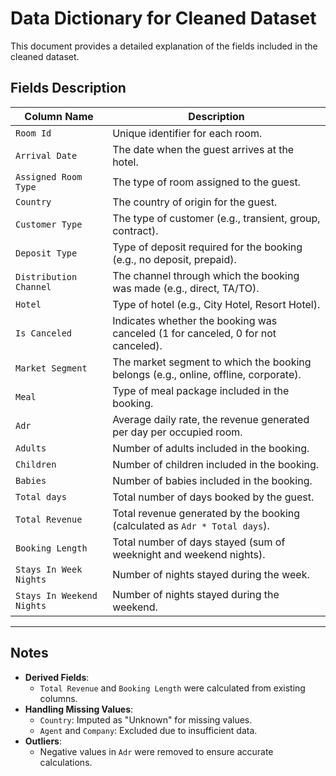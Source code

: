 
# Data Dictionary for Cleaned Dataset

This document provides a detailed explanation of the fields included in the cleaned dataset.

## Fields Description

| Column Name              | Description                                                                             |
|--------------------------|-----------------------------------------------------------------------------------------|
| `Room Id`                | Unique identifier for each room.                                                       |
| `Arrival Date`           | The date when the guest arrives at the hotel.                                           |
| `Assigned Room Type`     | The type of room assigned to the guest.                                                 |
| `Country`                | The country of origin for the guest.                                                   |
| `Customer Type`          | The type of customer (e.g., transient, group, contract).                                |
| `Deposit Type`           | Type of deposit required for the booking (e.g., no deposit, prepaid).                  |
| `Distribution Channel`   | The channel through which the booking was made (e.g., direct, TA/TO).                  |
| `Hotel`                  | Type of hotel (e.g., City Hotel, Resort Hotel).                                        |
| `Is Canceled`            | Indicates whether the booking was canceled (1 for canceled, 0 for not canceled).       |
| `Market Segment`         | The market segment to which the booking belongs (e.g., online, offline, corporate).    |
| `Meal`                   | Type of meal package included in the booking.                                          |
| `Adr`                    | Average daily rate, the revenue generated per day per occupied room.                   |
| `Adults`                 | Number of adults included in the booking.                                              |
| `Children`               | Number of children included in the booking.                                            |
| `Babies`                 | Number of babies included in the booking.                                              |
| `Total days`             | Total number of days booked by the guest.                                              |
| `Total Revenue`          | Total revenue generated by the booking (calculated as `Adr * Total days`).             |
| `Booking Length`         | Total number of days stayed (sum of weeknight and weekend nights).                     |
| `Stays In Week Nights`   | Number of nights stayed during the week.                                               |
| `Stays In Weekend Nights`| Number of nights stayed during the weekend.                                            |

---

## Notes
- **Derived Fields**:
  - `Total Revenue` and `Booking Length` were calculated from existing columns.
- **Handling Missing Values**:
  - `Country`: Imputed as "Unknown" for missing values.
  - `Agent` and `Company`: Excluded due to insufficient data.
- **Outliers**:
  - Negative values in `Adr` were removed to ensure accurate calculations.
